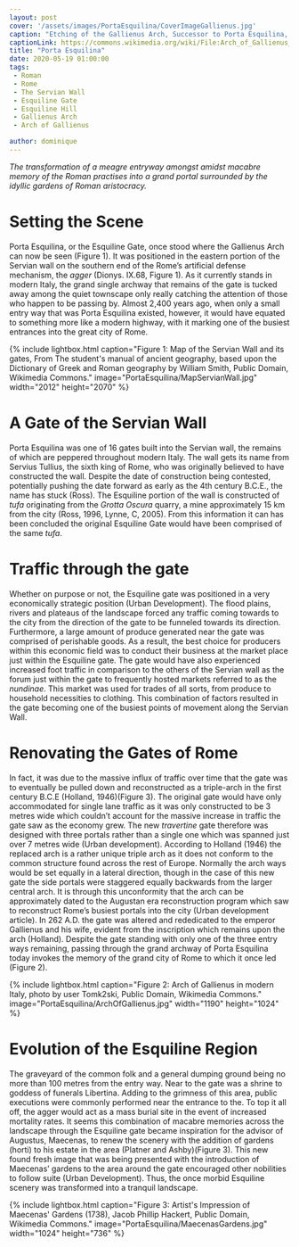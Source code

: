 ```yaml
---
layout: post
cover: '/assets/images/PortaEsquilina/CoverImageGallienus.jpg'
caption: "Etching of the Gallienus Arch, Successor to Porta Esquilina, From Le antichità Romane. Tomo I, tav. XXVI // Opere di Giovanni Battista Piranesi, Francesco Piranesi e d'altri. Firmin Didot Freres, Paris, 1835-1839. Tomo 1., Wikimedia Commons, Public Domain."
captionLink: https://commons.wikimedia.org/wiki/File:Arch_of_Gallienus_-_Piranesi.jpg
title: "Porta Esquilina"
date: 2020-05-19 01:00:00
tags:
 - Roman
 - Rome
 - The Servian Wall
 - Esquiline Gate
 - Esquiline Hill
 - Gallienus Arch
 - Arch of Gallienus

author: dominique
---
```


_The transformation of a meagre entryway amongst amidst macabre memory of the Roman practises into a grand portal surrounded by the idyllic gardens of Roman aristocracy._


# Setting the Scene

Porta Esquilina, or the Esquiline Gate, once stood where the Gallienus Arch can now be seen (Figure 1). It was positioned in the eastern portion of the Servian wall on the southern end of the Rome’s artificial defense mechanism, the _agger_ (Dionys. IX.68, Figure 1). As it currently stands in modern Italy, the grand single archway that remains of the gate is tucked away among the quiet townscape only really catching the attention of those who happen to be passing by. Almost 2,400 years ago, when only a small entry way that was Porta Esquilina existed, however, it would have equated to something more like a modern highway, with it marking one of the busiest entrances into the great city of Rome.

{% include lightbox.html
caption="Figure 1: Map of the Servian Wall and its gates, From The student's manual of ancient geography, based upon the Dictionary of Greek and Roman geography by William Smith, Public Domain, Wikimedia Commons."
image="PortaEsquilina/MapServianWall.jpg"
width="2012"
height="2070" %}

# A Gate of the Servian Wall

Porta Esquilina was one of 16 gates built into the Servian wall, the remains of which are peppered throughout modern Italy. The wall gets its name from Servius Tullius, the sixth king of Rome, who was originally believed to have constructed the wall. Despite the date of construction being contested, potentially pushing the date forward as early as the 4th century B.C.E., the name has stuck (Ross). The Esquiline portion of the wall is constructed of _tufa_ originating from the _Grotta Oscura_ quarry, a mine approximately 15 km from the city (Ross, 1996, Lynne, C, 2005). From this information it can has been concluded the original Esquiline Gate would have been comprised of the same _tufa_.

# Traffic through the gate

Whether on purpose or not, the Esquiline gate was positioned in a very economically strategic position (Urban Development). The flood plains, rivers and plateaus of the landscape forced any traffic coming towards to the city from the direction of the gate to be funneled towards its direction. Furthermore, a large amount of produce generated near the gate was comprised of perishable goods. As a result, the best choice for producers within this economic field was to conduct their business at the market place just within the Esquiline gate. The gate would have also experienced increased foot traffic in comparison to the others of the Servian wall as the forum just within the gate to frequently hosted markets referred to as the _nundinae_. This market was used for trades of all sorts, from produce to household necessities to clothing. This combination of factors resulted in the gate becoming one of the busiest points of movement along the Servian Wall.

# Renovating the Gates of Rome

In fact, it was due to the massive influx of traffic over time that the gate was to eventually be pulled down and reconstructed as a triple-arch in the first century B.C.E (Holland, 1946)(Figure 3). The original gate would have only accommodated for single lane traffic as it was only constructed to be 3 metres wide which couldn’t account for the massive increase in traffic the gate saw as the economy grew. The new _travertine_ gate therefore was designed with three portals rather than a single one which was spanned just over 7 metres wide (Urban development). According to Holland (1946) the replaced arch is a rather unique triple arch as it does not conform to the common structure found across the rest of Europe. Normally the arch ways would be set equally in a lateral direction, though in the case of this new gate the side portals were staggered equally backwards from the larger central arch. It is through this unconformity that the arch can be approximately dated to the Augustan era reconstruction program which saw to reconstruct Rome’s busiest portals into the city (Urban development article). In 262 A.D. the gate was altered and rededicated to the emperor Gallienus and his wife, evident from the inscription which remains upon the arch (Holland). Despite the gate standing with only one of the three entry ways remaining, passing through the grand archway of Porta Esquilina today invokes the memory of the grand city of Rome to which it once led (Figure 2).

{% include lightbox.html
caption="Figure 2: Arch of Gallienus in modern Italy, photo by user Tomk2ski, Public Domain, Wikimedia Commons."
image="PortaEsquilina/ArchOfGallienus.jpg"
width="1190"
height="1024" %}

# Evolution of the Esquiline Region

The graveyard of the common folk and a general dumping ground being no more than 100 metres from the entry way. Near to the gate was a shrine to goddess of funerals Libertina. Adding to the grimness of this area, public executions were commonly performed near the entrance to the. To top it all off, the agger would act as a mass burial site in the event of increased mortality rates. It seems this combination of macabre memories across the landscape through the Esquiline gate became inspiration for the advisor of Augustus, Maecenas, to renew the scenery with the addition of gardens (horti) to his estate in the area (Platner and Ashby)(Figure 3). This new found fresh image that was being presented with the introduction of Maecenas’ gardens to the area around the gate encouraged other nobilities to follow suite (Urban Development). Thus, the once morbid Esquiline scenery was transformed into a tranquil landscape.

{% include lightbox.html
caption="Figure 3: Artist's Impression of Maecenas' Gardens (1738), Jacob Phillip Hackert, Public Domain, Wikimedia Commons."
image="PortaEsquilina/MaecenasGardens.jpg"
width="1024"
height="736" %}
